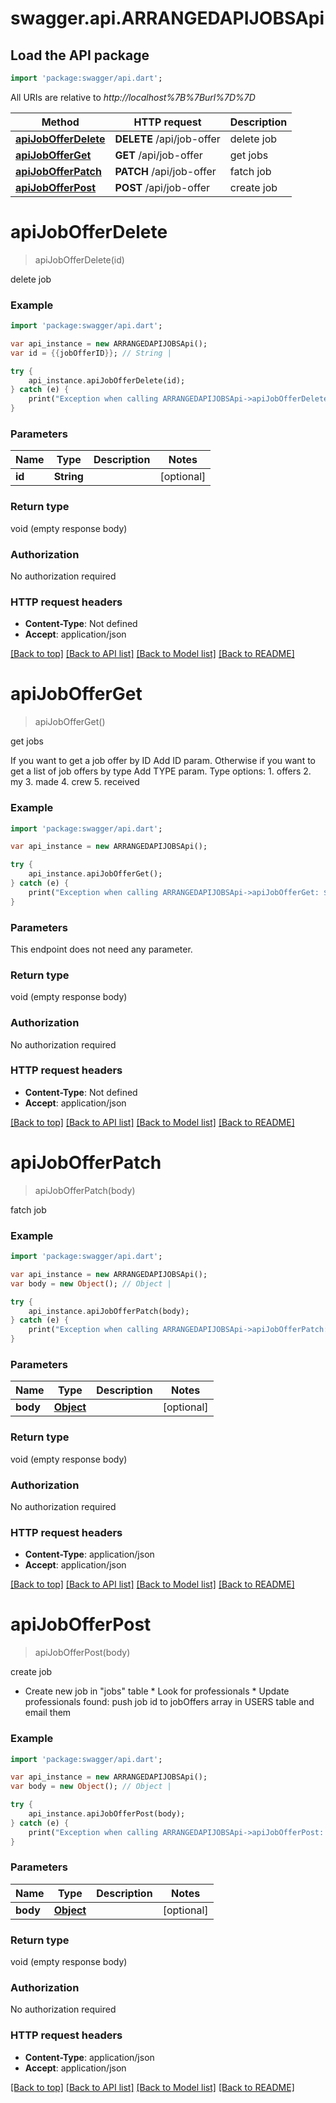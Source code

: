 # swagger.api.ARRANGEDAPIJOBSApi

## Load the API package
```dart
import 'package:swagger/api.dart';
```

All URIs are relative to *http://localhost%7B%7Burl%7D%7D*

Method | HTTP request | Description
------------- | ------------- | -------------
[**apiJobOfferDelete**](ARRANGEDAPIJOBSApi.md#apiJobOfferDelete) | **DELETE** /api/job-offer | delete job
[**apiJobOfferGet**](ARRANGEDAPIJOBSApi.md#apiJobOfferGet) | **GET** /api/job-offer | get jobs
[**apiJobOfferPatch**](ARRANGEDAPIJOBSApi.md#apiJobOfferPatch) | **PATCH** /api/job-offer | fatch job
[**apiJobOfferPost**](ARRANGEDAPIJOBSApi.md#apiJobOfferPost) | **POST** /api/job-offer | create job


# **apiJobOfferDelete**
> apiJobOfferDelete(id)

delete job

### Example 
```dart
import 'package:swagger/api.dart';

var api_instance = new ARRANGEDAPIJOBSApi();
var id = {{jobOfferID}}; // String | 

try { 
    api_instance.apiJobOfferDelete(id);
} catch (e) {
    print("Exception when calling ARRANGEDAPIJOBSApi->apiJobOfferDelete: $e\n");
}
```

### Parameters

Name | Type | Description  | Notes
------------- | ------------- | ------------- | -------------
 **id** | **String**|  | [optional] 

### Return type

void (empty response body)

### Authorization

No authorization required

### HTTP request headers

 - **Content-Type**: Not defined
 - **Accept**: application/json

[[Back to top]](#) [[Back to API list]](../README.md#documentation-for-api-endpoints) [[Back to Model list]](../README.md#documentation-for-models) [[Back to README]](../README.md)

# **apiJobOfferGet**
> apiJobOfferGet()

get jobs

If you want to get a job offer by ID Add ID param.   Otherwise if you want to get a list of job offers by type Add TYPE param.    Type options:  1.  offers 2.  my 3.  made 4.  crew 5.  received

### Example 
```dart
import 'package:swagger/api.dart';

var api_instance = new ARRANGEDAPIJOBSApi();

try { 
    api_instance.apiJobOfferGet();
} catch (e) {
    print("Exception when calling ARRANGEDAPIJOBSApi->apiJobOfferGet: $e\n");
}
```

### Parameters
This endpoint does not need any parameter.

### Return type

void (empty response body)

### Authorization

No authorization required

### HTTP request headers

 - **Content-Type**: Not defined
 - **Accept**: application/json

[[Back to top]](#) [[Back to API list]](../README.md#documentation-for-api-endpoints) [[Back to Model list]](../README.md#documentation-for-models) [[Back to README]](../README.md)

# **apiJobOfferPatch**
> apiJobOfferPatch(body)

fatch job

### Example 
```dart
import 'package:swagger/api.dart';

var api_instance = new ARRANGEDAPIJOBSApi();
var body = new Object(); // Object | 

try { 
    api_instance.apiJobOfferPatch(body);
} catch (e) {
    print("Exception when calling ARRANGEDAPIJOBSApi->apiJobOfferPatch: $e\n");
}
```

### Parameters

Name | Type | Description  | Notes
------------- | ------------- | ------------- | -------------
 **body** | [**Object**](Object.md)|  | [optional] 

### Return type

void (empty response body)

### Authorization

No authorization required

### HTTP request headers

 - **Content-Type**: application/json
 - **Accept**: application/json

[[Back to top]](#) [[Back to API list]](../README.md#documentation-for-api-endpoints) [[Back to Model list]](../README.md#documentation-for-models) [[Back to README]](../README.md)

# **apiJobOfferPost**
> apiJobOfferPost(body)

create job

*   Create new job in \"jobs\" table *   Look for professionals *   Update professionals found: push job id to jobOffers array in USERS table and email them

### Example 
```dart
import 'package:swagger/api.dart';

var api_instance = new ARRANGEDAPIJOBSApi();
var body = new Object(); // Object | 

try { 
    api_instance.apiJobOfferPost(body);
} catch (e) {
    print("Exception when calling ARRANGEDAPIJOBSApi->apiJobOfferPost: $e\n");
}
```

### Parameters

Name | Type | Description  | Notes
------------- | ------------- | ------------- | -------------
 **body** | [**Object**](Object.md)|  | [optional] 

### Return type

void (empty response body)

### Authorization

No authorization required

### HTTP request headers

 - **Content-Type**: application/json
 - **Accept**: application/json

[[Back to top]](#) [[Back to API list]](../README.md#documentation-for-api-endpoints) [[Back to Model list]](../README.md#documentation-for-models) [[Back to README]](../README.md)

